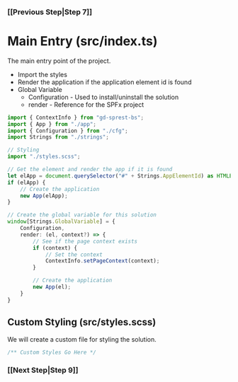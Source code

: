 ### [[Previous Step|Step 7]]

# Main Entry (src/index.ts)

The main entry point of the project.

- Import the styles
- Render the application if the application element id is found
- Global Variable
    - Configuration - Used to install/uninstall the solution
    - render - Reference for the SPFx project

```ts
import { ContextInfo } from "gd-sprest-bs";
import { App } from "./app";
import { Configuration } from "./cfg";
import Strings from "./strings";

// Styling
import "./styles.scss";

// Get the element and render the app if it is found
let elApp = document.querySelector("#" + Strings.AppElementId) as HTMLElement;
if (elApp) {
    // Create the application
    new App(elApp);
}

// Create the global variable for this solution
window[Strings.GlobalVariable] = {
    Configuration,
    render: (el, context?) => {
        // See if the page context exists
        if (context) {
            // Set the context
            ContextInfo.setPageContext(context);
        }

        // Create the application
        new App(el);
    }
}
```

## Custom Styling (src/styles.scss)

We will create a custom file for styling the solution.

```scss
/** Custom Styles Go Here */
```

### [[Next Step|Step 9]]